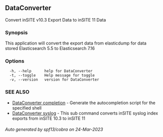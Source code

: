 ## DataConverter

Convert inSITE v10.3 Export Data to inSITE 11 Data

### Synopsis

This application will convert the export data from elasticdump for data stored Elasticsearch 5.5 to Elasticsearch 7.16

### Options

```
  -h, --help      help for DataConverter
  -t, --toggle    Help message for toggle
  -v, --version   version for DataConverter
```

### SEE ALSO

* [DataConverter completion](docs/DataConverter_completion.md)	 - Generate the autocompletion script for the specified shell
* [DataConverter syslog](docs/DataConverter_syslog.md)	 - This sub command converts inSITE syslog index exports from inSITE 10.3 to inSITE 11

###### Auto generated by spf13/cobra on 24-Mar-2023